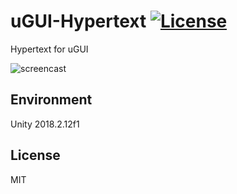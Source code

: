 # uGUI-Hypertext [![License](https://img.shields.io/badge/license-MIT-lightgrey.svg?style=flat)](http://mit-license.org)
Hypertext for uGUI

![screencast](screencast.gif)

## Environment
Unity 2018.2.12f1

## License
MIT
